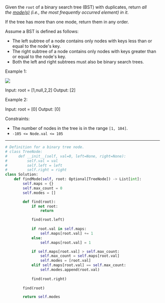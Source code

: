 Given the `root` of a binary search tree (BST) with duplicates, return _all the [mode(s)](https://en.wikipedia.org/wiki/Mode_\(statistics\)) (i.e., the most frequently occurred element) in it_.

If the tree has more than one mode, return them in any order.

Assume a BST is defined as follows:

- The left subtree of a node contains only nodes with keys less than or equal to the node's key.
- The right subtree of a node contains only nodes with keys greater than or equal to the node's key.
- Both the left and right subtrees must also be binary search trees.

Example 1:

![](https://assets.leetcode.com/uploads/2021/03/11/mode-tree.jpg)

Input: root = [1,null,2,2]
Output: [2]

Example 2:

Input: root = [0]
Output: [0]

Constraints:

- The number of nodes in the tree is in the range `[1, 104]`.
- `-105 <= Node.val <= 105`

---

```python
# Definition for a binary tree node.
# class TreeNode:
#     def __init__(self, val=0, left=None, right=None):
#         self.val = val
#         self.left = left
#         self.right = right
class Solution:
    def findMode(self, root: Optional[TreeNode]) -> List[int]:
        self.maps = {}
        self.max_count = 0
        self.modes = []

        def find(root):
            if not root:
                return

            find(root.left)
            
            if root.val in self.maps:
                self.maps[root.val] += 1
            else:
                self.maps[root.val] = 1

            if self.maps[root.val] > self.max_count:
                self.max_count = self.maps[root.val]
                self.modes = [root.val]
            elif self.maps[root.val] == self.max_count:
                self.modes.append(root.val)
            
            find(root.right)
        
        find(root)

        return self.modes
            

```